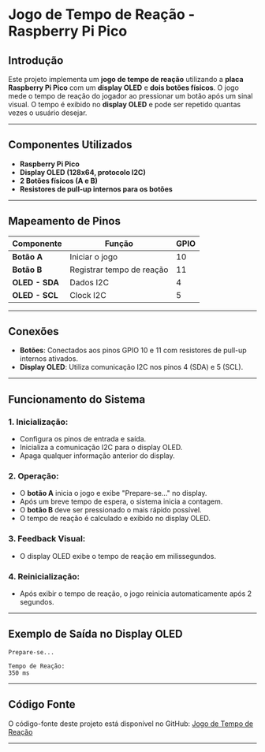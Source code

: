 # **Jogo de Tempo de Reação - Raspberry Pi Pico**

## **Introdução**

Este projeto implementa um **jogo de tempo de reação** utilizando a **placa Raspberry Pi Pico** com um **display OLED** e **dois botões físicos**. O jogo mede o tempo de reação do jogador ao pressionar um botão após um sinal visual. O tempo é exibido no **display OLED** e pode ser repetido quantas vezes o usuário desejar.

---

## **Componentes Utilizados**

- **Raspberry Pi Pico**
- **Display OLED (128x64, protocolo I2C)**
- **2 Botões físicos (A e B)**
- **Resistores de pull-up internos para os botões**

---

## **Mapeamento de Pinos**

| Componente     | Função                    | GPIO |
| -------------- | ------------------------- | ---- |
| **Botão A**    | Iniciar o jogo            | 10   |
| **Botão B**    | Registrar tempo de reação | 11   |
| **OLED - SDA** | Dados I2C                 | 4    |
| **OLED - SCL** | Clock I2C                 | 5    |

---

## **Conexões**

- **Botões**: Conectados aos pinos GPIO 10 e 11 com resistores de pull-up internos ativados.
- **Display OLED**: Utiliza comunicação I2C nos pinos 4 (SDA) e 5 (SCL).

---

## **Funcionamento do Sistema**

### **1. Inicialização:**

- Configura os pinos de entrada e saída.
- Inicializa a comunicação I2C para o display OLED.
- Apaga qualquer informação anterior do display.

### **2. Operação:**

- O **botão A** inicia o jogo e exibe "Prepare-se..." no display.
- Após um breve tempo de espera, o sistema inicia a contagem.
- O **botão B** deve ser pressionado o mais rápido possível.
- O tempo de reação é calculado e exibido no display OLED.

### **3. Feedback Visual:**

- O display OLED exibe o tempo de reação em milissegundos.

### **4. Reinicialização:**

- Após exibir o tempo de reação, o jogo reinicia automaticamente após 2 segundos.

---

## **Exemplo de Saída no Display OLED**

```
Prepare-se...

Tempo de Reação:
350 ms
```

---

## **Código Fonte**

O código-fonte deste projeto está disponível no GitHub: [Jogo de Tempo de Reação](https://github.com/BrunoBC21/Bitdolag---Tempo-de-Rea-o)

---

